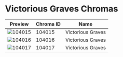 # Victorious Graves Chromas

| Preview | Chroma ID | Name |
|---------|-----------|------|
| ![104015](https://raw.communitydragon.org/latest/plugins/rcp-be-lol-game-data/global/default/v1/champion-chroma-images/104/104015.png) | 104015 | Victorious Graves |
| ![104016](https://raw.communitydragon.org/latest/plugins/rcp-be-lol-game-data/global/default/v1/champion-chroma-images/104/104016.png) | 104016 | Victorious Graves |
| ![104017](https://raw.communitydragon.org/latest/plugins/rcp-be-lol-game-data/global/default/v1/champion-chroma-images/104/104017.png) | 104017 | Victorious Graves |